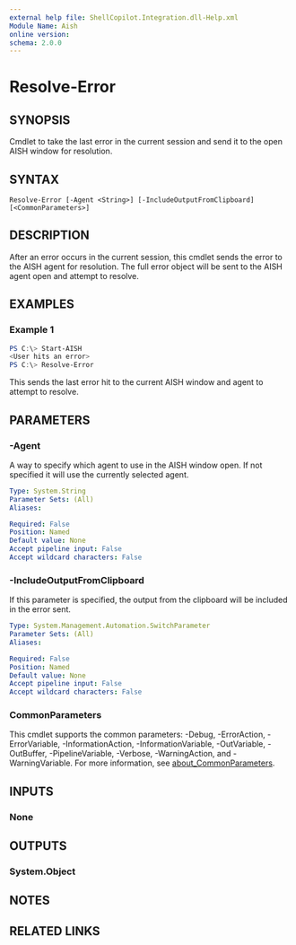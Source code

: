 ```yaml
---
external help file: ShellCopilot.Integration.dll-Help.xml
Module Name: Aish
online version:
schema: 2.0.0
---
```


# Resolve-Error

## SYNOPSIS
Cmdlet to take the last error in the current session and send it to the open AISH window for resolution.

## SYNTAX

```
Resolve-Error [-Agent <String>] [-IncludeOutputFromClipboard] [<CommonParameters>]
```

## DESCRIPTION
After an error occurs in the current session, this cmdlet sends the error to the AISH agent for
resolution. The full error object will be sent to the AISH agent open and attempt to resolve.

## EXAMPLES

### Example 1
```powershell
PS C:\> Start-AISH
<User hits an error>
PS C:\> Resolve-Error
```

This sends the last error hit to the current AISH window and agent to attempt to resolve.

## PARAMETERS

### -Agent
A way to specify which agent to use in the AISH window open. If not specified it will use the
currently selected agent.

```yaml
Type: System.String
Parameter Sets: (All)
Aliases:

Required: False
Position: Named
Default value: None
Accept pipeline input: False
Accept wildcard characters: False
```

### -IncludeOutputFromClipboard
If this parameter is specified, the output from the clipboard will be included in the error sent.

```yaml
Type: System.Management.Automation.SwitchParameter
Parameter Sets: (All)
Aliases:

Required: False
Position: Named
Default value: None
Accept pipeline input: False
Accept wildcard characters: False
```

### CommonParameters
This cmdlet supports the common parameters: -Debug, -ErrorAction, -ErrorVariable, -InformationAction, -InformationVariable, -OutVariable, -OutBuffer, -PipelineVariable, -Verbose, -WarningAction, and -WarningVariable. For more information, see [about_CommonParameters](http://go.microsoft.com/fwlink/?LinkID=113216).

## INPUTS

### None
## OUTPUTS

### System.Object
## NOTES

## RELATED LINKS
